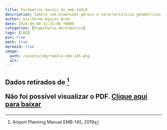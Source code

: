 ```yaml
---
title: Parâmetros Gerais do emb-145LR
description: Tabela com dimensões gerais e características geométricas do emb-145LR usado no post sobre desempenho e perfomance da mesma.
author: Guilherme Aguiar Brum
date: 2024-04-08 11:33:00 +0800
categories: [Engenharia Aeronáutica]
tags: [CAD]
pin: true
math: true
mermaid: true
image:
  path: /assets/img/tabela-emb-145.png
  alt:
---
```



Dados retirados de [^EMBRAER]
<object data="/assets/pdf/dimensoes_gerais.pdf" type="application/pdf" width="100%" height="700px">
    <p>Não foi possível visualizar o PDF. 
       <a href="/assets/pdf/dimensoes_gerais.pdf">Clique aqui para baixar</a>
    </p>
</object>
---

[^EMBRAER]: Airport Planning Manual EMB-145, 2019 